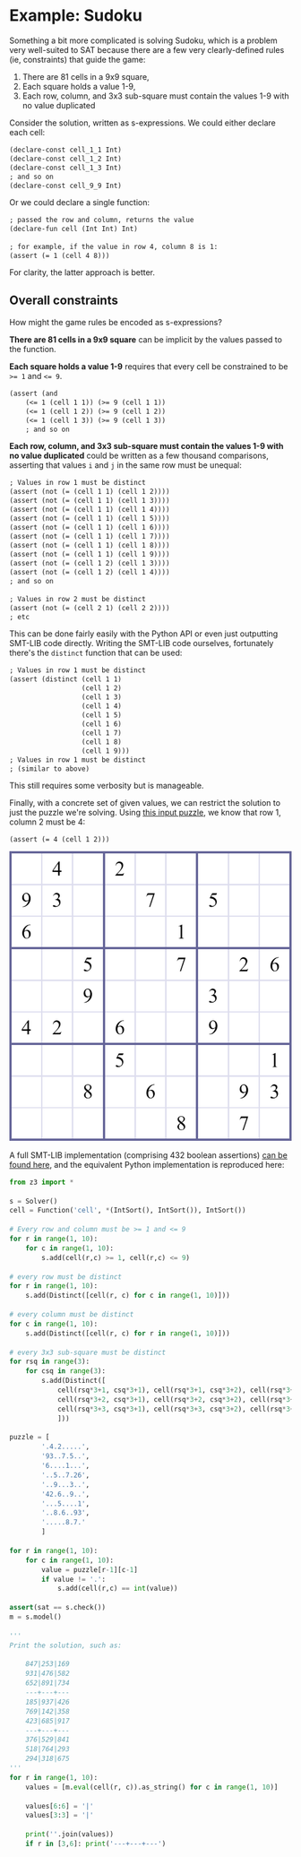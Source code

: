 # Example: Sudoku
Something a bit more complicated is solving Sudoku, which is a problem very well-suited to SAT because there are a few very clearly-defined rules (ie, constraints) that guide the game:

1. There are 81 cells in a 9x9 square,
2. Each square holds a value 1-9,
3. Each row, column, and 3x3 sub-square must contain the values 1-9 with no value duplicated

Consider the solution, written as s-expressions. We could either declare each cell:

```
(declare-const cell_1_1 Int)
(declare-const cell_1_2 Int)
(declare-const cell_1_3 Int)
; and so on
(declare-const cell_9_9 Int)
```

Or we could declare a single function:

```
; passed the row and column, returns the value
(declare-fun cell (Int Int) Int)

; for example, if the value in row 4, column 8 is 1:
(assert (= 1 (cell 4 8)))
```

For clarity, the latter approach is better.

## Overall constraints
How might the game rules be encoded as s-expressions?

**There are 81 cells in a 9x9 square** can be implicit by the values passed to the function.

**Each square holds a value 1-9** requires that every cell be constrained to be `>= 1` and `<= 9`.

```
(assert (and
    (<= 1 (cell 1 1)) (>= 9 (cell 1 1))
    (<= 1 (cell 1 2)) (>= 9 (cell 1 2))
    (<= 1 (cell 1 3)) (>= 9 (cell 1 3))
    ; and so on
```

**Each row, column, and 3x3 sub-square must contain the values 1-9 with no value duplicated** could be written as a few thousand comparisons, asserting that values `i` and `j` in the same row must be unequal:

```
; Values in row 1 must be distinct
(assert (not (= (cell 1 1) (cell 1 2))))
(assert (not (= (cell 1 1) (cell 1 3))))
(assert (not (= (cell 1 1) (cell 1 4))))
(assert (not (= (cell 1 1) (cell 1 5))))
(assert (not (= (cell 1 1) (cell 1 6))))
(assert (not (= (cell 1 1) (cell 1 7))))
(assert (not (= (cell 1 1) (cell 1 8))))
(assert (not (= (cell 1 1) (cell 1 9))))
(assert (not (= (cell 1 2) (cell 1 3))))
(assert (not (= (cell 1 2) (cell 1 4))))
; and so on

; Values in row 2 must be distinct
(assert (not (= (cell 2 1) (cell 2 2))))
; etc
```

This can be done fairly easily with the Python API or even just outputting SMT-LIB code directly. Writing the SMT-LIB code ourselves, fortunately there's the `distinct` function that can be used:

```
; Values in row 1 must be distinct
(assert (distinct (cell 1 1)
                  (cell 1 2)
                  (cell 1 3)
                  (cell 1 4)
                  (cell 1 5)
                  (cell 1 6)
                  (cell 1 7)
                  (cell 1 8)
                  (cell 1 9)))
; Values in row 1 must be distinct
; (similar to above)
```

This still requires some verbosity but is manageable.

Finally, with a concrete set of given values, we can restrict the solution to just the puzzle we're solving. Using [this input puzzle](http://www.websudoku.com/?level=4&set_id=1673273073), we know that row 1, column 2 must be 4:

```
(assert (= 4 (cell 1 2)))
```

![puzzle](/resources/sudoku_blank.png)

A full SMT-LIB implementation (comprising 432 boolean assertions) [can be found here](/07%20sudoku.smt2), and the equivalent Python implementation is reproduced here:

```python
from z3 import *

s = Solver()
cell = Function('cell', *(IntSort(), IntSort()), IntSort())

# Every row and column must be >= 1 and <= 9
for r in range(1, 10):
    for c in range(1, 10):
        s.add(cell(r,c) >= 1, cell(r,c) <= 9)

# every row must be distinct
for r in range(1, 10):
    s.add(Distinct([cell(r, c) for c in range(1, 10)]))

# every column must be distinct
for c in range(1, 10):
    s.add(Distinct([cell(r, c) for r in range(1, 10)]))

# every 3x3 sub-square must be distinct
for rsq in range(3):
    for csq in range(3):
        s.add(Distinct([
            cell(rsq*3+1, csq*3+1), cell(rsq*3+1, csq*3+2), cell(rsq*3+1, csq*3+3),
            cell(rsq*3+2, csq*3+1), cell(rsq*3+2, csq*3+2), cell(rsq*3+2, csq*3+3),
            cell(rsq*3+3, csq*3+1), cell(rsq*3+3, csq*3+2), cell(rsq*3+3, csq*3+3),
            ]))

puzzle = [
        '.4.2.....',
        '93..7.5..',
        '6....1...',
        '..5..7.26',
        '..9...3..',
        '42.6..9..',
        '...5....1',
        '..8.6..93',
        '.....8.7.'
        ]

for r in range(1, 10):
    for c in range(1, 10):
        value = puzzle[r-1][c-1]
        if value != '.':
            s.add(cell(r,c) == int(value))

assert(sat == s.check())
m = s.model()

'''
Print the solution, such as:

    847|253|169
    931|476|582
    652|891|734
    ---+---+---
    185|937|426
    769|142|358
    423|685|917
    ---+---+---
    376|529|841
    518|764|293
    294|318|675
'''
for r in range(1, 10):
    values = [m.eval(cell(r, c)).as_string() for c in range(1, 10)]

    values[6:6] = '|'
    values[3:3] = '|'

    print(''.join(values))
    if r in [3,6]: print('---+---+---')
```

